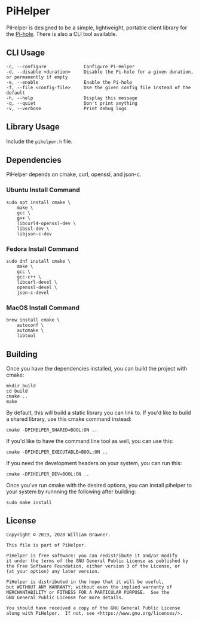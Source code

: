 # PiHelper

PiHelper is designed to be a simple, lightweight, portable client library for the
[Pi-hole](https://pi-hole.net/). There is also a CLI tool available.

## CLI Usage

    -c, --configure              Configure Pi-Helper
    -d, --disable <duration>     Disable the Pi-hole for a given duration, or permanently if empty
    -e, --enable                 Enable the Pi-hole
    -f, --file <config-file>     Use the given config file instead of the default
    -h, --help                   Display this message
    -q, --quiet                  Don't print anything
    -v, --verbose                Print debug logs

## Library Usage

Include the `pihelper.h` file.

## Dependencies

PiHelper depends on cmake, curl, openssl, and json-c.

### Ubuntu Install Command

    sudo apt install cmake \
        make \
        gcc \
        g++ \
        libcurl4-openssl-dev \
        libssl-dev \
        libjson-c-dev

### Fedora Install Command

    sudo dnf install cmake \
        make \
        gcc \
        gcc-c++ \
        libcurl-devel \
        openssl-devel \
        json-c-devel

### MacOS Install Command

    brew install cmake \
        autoconf \
        automake \
        libtool

## Building

Once you have the dependencies installed, you can build the project with cmake:

    mkdir build
    cd build
    cmake ..
    make

By default, this will build a static library you can link to. If you'd like to build a shared library, use
this cmake command instead:

    cmake -DPIHELPER_SHARED=BOOL:ON ..

If you'd like to have the command line tool as well, you can use this:

    cmake -DPIHELPER_EXECUTABLE=BOOL:ON ..

If you need the development headers on your system, you can run this:

    cmake -DPIHELPER_DEV=BOOL:ON ..

Once you've run cmake with the desired options, you can install pihelper to your system by runnning the
following after building:

    sudo make install

## License

    Copyright © 2019, 2020 William Brawner.

    This file is part of PiHelper.

    PiHelper is free software: you can redistribute it and/or modify
    it under the terms of the GNU General Public License as published by
    the Free Software Foundation, either version 3 of the License, or
    (at your option) any later version.

    PiHelper is distributed in the hope that it will be useful,
    but WITHOUT ANY WARRANTY; without even the implied warranty of
    MERCHANTABILITY or FITNESS FOR A PARTICULAR PURPOSE.  See the
    GNU General Public License for more details.

    You should have received a copy of the GNU General Public License
    along with PiHelper.  If not, see <https://www.gnu.org/licenses/>.

